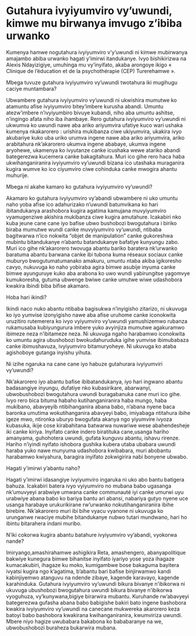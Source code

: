 # Gutahura ivyiyumviro vy’uwundi, kimwe mu birwanya imvugo z’ibiba urwanko

Kumenya hamwe nogutahura ivyiyumviro v’y’uwundi ni kimwe mubirwanya amajambo abiba urwanko hagati y’imirwi itandukanye. Ivyo bishikirizwa na Alexis Ndayizigiye, umuhinga mu vy’inyifato, akaba arongoye ikigo « Clinique de l’éducation et de la psychothérapie (CEP) Turerehamwe ».

Mbega tuvuze gutahura ivyiyumviro vy’uwundi twotahura iki mugihugu caciye muntambara?

Ubwambere gutahura ivyiyumviro vy’uwundi ni ukwishira mumutwe ko atamuntu afise ivyiyumviro bitey’imbere kurusha abandi. Umuntu atezw’imbere n’ivyiyumbiro bivuye kubandi, niho aba umuntu ashitse, n’ingingo afata niho iba ihambaye. Rero gutahura ivyiyumviro vy’uwundi ni ukwumva ko uwundi nawe aba ariko ariyumvira ufatiye kuco wari ushaka kumenya nkakarorero : urishira mukibanza ciwe ukiyumvira, ukakira ivyo akubariye kuko uba uriko urumva ingene nawe aba ariko ariyumvira, ariko arabitahura nk’akarorero ukumva ingene ababaye, ukumva ingene aryohewe, ukamenya ko ivyutanze canke icushaka wewe atariko abandi bategerezwa kucemera canke bakagitahura. Muri ico gihe rero haca haba ukwihanganiranira ivyiyumviro vy’uwundi bizana ico utashaka muraganira kugira wumve ko ico ciyumviro ciwe cohinduka canke mwogira ahantu muhurije.

Mbega ni akahe kamaro ko gutahura ivyiyumviro vy’uwundi?

Akamaro ko gutahura ivyiyumviro vy’abandi ubwambere ni uko umuntu naho yoba afise ico adahurizako n’uwundi batumvikana ko hari ibitandukanya arashobora kugira agatima kamujana muvyiyumviro vyamugenziwe akishira mukibanza ciwe kugira amutahure. Icakabiri nko kuba jeune cane cane iyo bafise ubwo bushobozi bwogutahura i biriko biraba mumutwe wundi canke muvyiyumviro vy’uwundi, ntibaba bagitwarwa n’ico nokwita “objet de manipulation” canke gukoreshwa mubintu bitandukanye n’abantu batandukanye bafatiye kunyungu zabo. Muri ico gihe nk’akarorero twovuga abantu bariko baratera nk’urwanko baratuma abantu barwana canke ibi tubona kuma réseaux sociaux canke muburyo bwogutumatumanako amakuru, umuntu ntaba akiba igikoresho cavyo, nukuvuga ko naho yobiraba agira bimwe asubije inyuma canke bimwe ayunguruye kuko aba arabona ko uwo wundi yabirungitse yagomvye kumukoresha, gutuma ubwenge bwiwe canke umutwe wiwe udashobora kwakira ibindi biba bifise akamaro.

Hoba hari ikindi?

Ikindi naco nuko abantu ntibaba bagisukwa n’inyigisho zitarizo, ni ukuvuga ko iyo yumvise izonyigisho nawe aba afise uruhome canke iconokwita uruzitiro rutemerera ko ivyo vyiyumviro vy’uwundi yamushizemwo rubanza rukamusaba kubiyungurura imbere yuko avyinjiza mumutwe agakuramwo ibimeze neza n’ibitameze neza. Ni ukuvuga ngaho harabamwo iconokwita ko umuntu agira ubushobozi bwokudahuruduka igihe yumvise ibimubabaza canke ibimushavuza, ivyiyumviro bitamuryoheye. Ni ukuvuga ko ataba agishoboye gutanga inyishu yihuta.

Ni izihe ngaruka na cane cane iyo habuze gutahurara ivyiyumviri vy’uwundi?

Nk’akarorero iyo abantu bafise ibibatandukanya, iyo hari ingwano abantu badasangiye inyungu, dufatiye nko kubasirikare, abarwanyi, ubwobushobozi bwogutahura uwundi buragabanuka cane muri ico gihe. Ivyo rero bica bituma habaho kutihanganiranira haba mungo, haba mukibano, abavyeyib ntibihanganira abana babo, n’abana nyene baca baronka umutima wokutihanganira abavyeyi babo, imiyabaga ntitahura ibihe igeze mwo, ntironka uburyo bwogufata akanya ngo yiyumvire ivyoza kubasuka, ikije cose kirabahitana batwarwa nuwariwe wese abahendesheje iki canke kiriya. Inyifato canke indero biratituka cane,usanga hariho amanyama, guhohotera uwundi, gufata kunguvu abantu, ishavu rirenze. Hariho n’iyindi nyifato ishobora gushika kubera utaba ubabara uwundi haraba yuko nawe munyuma udashobora kwibabara, muri abobantu harabamwo kwiyahura, baragira inyifato zokwigirira nabi bonyene ubwabo.

Hagati y’imirwi y’abantu naho?

Hagati y’imirwi idasangiye ivyiyumviro ingaruka ni uko abo bantu batigera bahuza. Icakabiri batera ivyo vyiyumviro no mubana babo ugasanga nk’umuvyeyi arabwiye umwana canke communauté iyi canke umurwi uyu urabwiye abana babo ko bariya bantu ari abansi, nabariya gutyo nyene uce usanga harabaye urukurikirane rw’urwanko nokutihanganiranira ibihe birebire. Nk’akarorero muri ibi bihe vyacu vyanone ni ukuvuga ko urunganwe rwaciye mubihe bitandukanye nubwo tutari mundwano, hari ho ibintu bitarahera indani muribo.

N’iki cokorwa kugira abantu batahure ivyiyumviro vy’abandi, vyokorwa nande?

Imiryango,amashirahamwe ashigikira Reta, amashengero, abanyapolitique bakwiye kunegura bimwe bihanitse inyifato iyariyo yose yoza ihagaze kumacakubiri, ihagaze ku moko, kumigambwe bose bakaguma bayitera ivyatsi kugira ngo k’agatima, b’abantu bari bafise binjirwamwo kandi kabinjiyemwo atanguvu na ndende zibaye, kagende karavayo, kagende karahinduka. Gutahura ivyiyumviro vy’uwundi bikura bivanye n’ibikorwa ni ukuvuga ubushobozi bwogutahura uwundi bikura bivanye n’ibikorwa vyoguhuza, vy’kunywana,bigiye birarwira mubantu. Kuruhande rw’abavyeyi bategerezwa gufasha abana babo babigishe bakiri bato ingene bashobora kwakira ivyiyumviro vy’uwundi na canecane mukwereka akarorero keza batoyi babo bashobora kwakirana kwihanganiranira, kwumviriza uwundi. Mbere niyo hagize uwubabara bakabona ko bababaranye na we, ubwobushobozi buraheza bukarwira mubana.